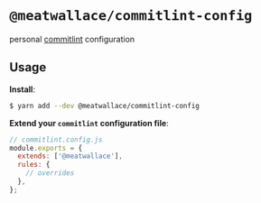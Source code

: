 # `@meatwallace/commitlint-config`

personal [commitlint](https://commitlint.js.org) configuration

## Usage

**Install**:

```sh
$ yarn add --dev @meatwallace/commitlint-config
```

**Extend your `commitlint` configuration file**:

```js
// commitlint.config.js
module.exports = {
  extends: ['@meatwallace'],
  rules: {
    // overrides
  },
};
```
